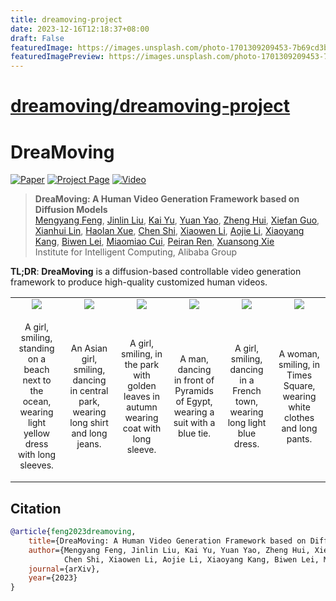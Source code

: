 ```yaml
---
title: dreamoving-project
date: 2023-12-16T12:18:37+08:00
draft: False
featuredImage: https://images.unsplash.com/photo-1701309209453-7b69cd3b0cae?ixid=M3w0NjAwMjJ8MHwxfHJhbmRvbXx8fHx8fHx8fDE3MDI3MDAxMjR8&ixlib=rb-4.0.3
featuredImagePreview: https://images.unsplash.com/photo-1701309209453-7b69cd3b0cae?ixid=M3w0NjAwMjJ8MHwxfHJhbmRvbXx8fHx8fHx8fDE3MDI3MDAxMjR8&ixlib=rb-4.0.3
---
```


# [dreamoving/dreamoving-project](https://github.com/dreamoving/dreamoving-project)

# DreaMoving

[![Paper](https://img.shields.io/badge/cs.CV-Paper-b31b1b?logo=arxiv&logoColor=red)](https://arxiv.org/abs/2312.05107)
[![Project Page](https://img.shields.io/badge/DreaMoving-Website-green?logo=googlechrome&logoColor=green)](https://dreamoving.github.io/dreamoving)
[![Video](https://img.shields.io/badge/YouTube-Video-c4302b?logo=youtube&logoColor=red)](https://github.com/dreamoving/dreamoving-project)

> **DreaMoving: A Human Video Generation Framework based on Diffusion Models**<br>
> [Mengyang Feng](https://github.com/ArcherFMY), [Jinlin Liu](), [Kai Yu](), [Yuan Yao](), [Zheng Hui](), [Xiefan Guo](), [Xianhui Lin](), [Haolan Xue](), [Chen Shi](), [Xiaowen Li](), [Aojie Li](), [Xiaoyang Kang](), [Biwen Lei](), [Miaomiao Cui](), [Peiran Ren](), [Xuansong Xie]()<br>
> Institute for Intelligent Computing, Alibaba Group

<strong>TL;DR</strong>: <strong>DreaMoving</strong> is a diffusion-based controllable video generation framework to produce high-quality customized human videos.

<table border="0" cellspacing="0" cellpadding="0" align="center">
    <tr>
        <td align="center" valign="middle">
            <img src="assets/videos/teaser/1.gif">
        </td>
        <td align="center" valign="middle">
            <img src="assets/videos/teaser/2.gif">
        </td>
        <td align="center" valign="middle">
            <img src="assets/videos/teaser/3.gif">
        </td>
        <td align="center" valign="middle">
            <img src="assets/videos/teaser/4.gif">
        </td>
        <td align="center" valign="middle">
            <img src="assets/videos/teaser/5.gif">
        </td>
        <td align="center" valign="middle">
            <img src="assets/videos/teaser/6.gif">
        </td>
    </tr>
    <tr>
        <td align="center" valign="middle" width="16%">
            <p style="font-size: 14px;" align="center">
                A girl, smiling, standing on a beach next to the ocean, wearing light yellow dress with long sleeves.
            </p>
        </td>
        <td align="center" valign="middle" width="16%">
            <p style="font-size: 14px;" align="center">
                An Asian girl, smiling, dancing in central park, wearing long shirt and long jeans.
            </p>
        </td>
        <td align="center" valign="middle" width="16%">
            <p style="font-size: 14px;" align="center">
                A girl, smiling, in the park with golden leaves in autumn wearing coat with long sleeve.
            </p>
        </td>
        <td align="center" valign="middle" width="16%">
            <p style="font-size: 14px;" align="center">
                A man, dancing in front of Pyramids of Egypt, wearing a suit with a blue tie.
            </p>
        </td>
        <td align="center" valign="middle" width="16%">
            <p style="font-size: 14px;" align="center">
                A girl, smiling, dancing in a French town, wearing long light blue dress.
            </p>
        </td>
        <td align="center" valign="middle" width="16%">
            <p style="font-size: 14px;" align="center">
                A woman, smiling, in Times Square, wearing white clothes and long pants.
            </p>
        </td>
    </tr>
</table>

## Citation

```bibtex
@article{feng2023dreamoving,
    title={DreaMoving: A Human Video Generation Framework based on Diffusion Models},
    author={Mengyang Feng, Jinlin Liu, Kai Yu, Yuan Yao, Zheng Hui, Xiefan Guo, Xianhui Lin, Haolan Xue,
            Chen Shi, Xiaowen Li, Aojie Li, Xiaoyang Kang, Biwen Lei, Miaomiao Cui, Peiran Ren, Xuansong Xie},
    journal={arXiv},
    year={2023}
}
```
